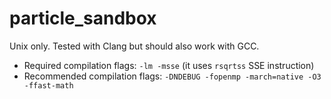 # particle_sandbox

Unix only. Tested with Clang but should also work with GCC.


- Required compilation flags: `-lm -msse` (it uses `rsqrtss` SSE instruction)
- Recommended compilation flags: `-DNDEBUG -fopenmp -march=native -O3 -ffast-math`
